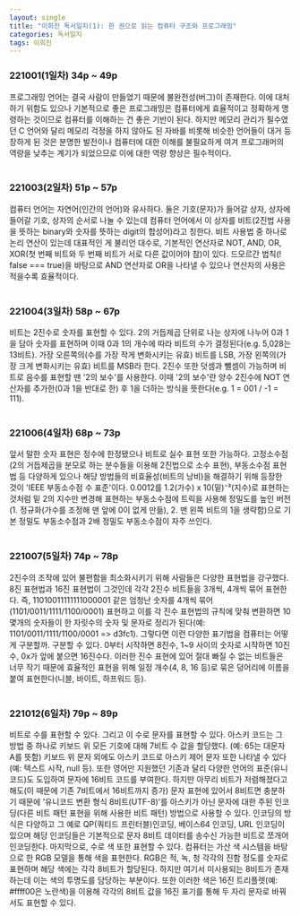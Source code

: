 ```yaml
---
layout: single
title: "이희진 독서일지(1): 한 권으로 읽는 컴퓨터 구조와 프로그래밍"
categories: 독서일지
tags: 이희진
---
```


### 221001(1일차) 34p ~ 49p
프로그래밍 언어는 결국 사람이 만들었기 때문에 불완전성(버그)이 존재한다. 이에 대처하기 위함도 있으나 기본적으로 좋은 프로그래밍은 컴퓨터에게 효율적이고 정확하게 명령하는 것이므로 컴퓨터를 이해하는 건 좋은 기반이 된다. 하지만 메모리 관리가 필수였던 C 언어와 달리 메모리 걱정을 하지 않아도 된 자바를 비롯해 비슷한 언어들이 대거 등장하게 된 것은 분명한 발전이나 컴퓨터에 대한 이해를 불필요하게 여겨 프로그래머의 역량을 낮추는 계기가 되었으므로 이에 대한 역량 향상은 필수적이다.  
<br/>

### 221003(2일차) 51p ~ 57p
컴퓨터 언어는 자연어(인간의 언어)와 유사하다. 둘은 기호(문자)가 들어갈 상자, 상자에 들어갈 기호, 상자의 순서로 나눌 수 있는데 컴퓨터 언어에서 이 상자를 비트(2진법 사용을 뜻하는 binary와 숫자를 뜻하는 digit의 합성어)라고 칭한다. 비트 사용법 중 하나로 논리 연산이 있는데 대표적인 게 불리언 대수로, 기본적인 연산자로 NOT, AND, OR, XOR(첫 번째 비트와 두 번째 비트가 서로 다른 값이어야 참)이 있다. 드모르간 법칙(! false === true)을 바탕으로 AND 연산자로 OR을 나타낼 수 있으나 연산자의 사용은 적을수록 효율적이다.  
<br/>

### 221004(3일차) 58p ~ 67p
비트는 2진수로 숫자를 표현할 수 있다. 2의 거듭제곱 단위로 나눈 상자에 나누어 0과 1을 담아 숫자를 표현하며 이때 0과 1의 개수에 따라 비트의 수가 결정된다(e.g. 5,028는 13비트). 가장 오른쪽의(수를 가장 작게 변화시키는 유효) 비트를 LSB, 가장 왼쪽의(가장 크게 변화시키는 유효) 비트를 MSB라 한다. 2진수 또한 덧셈과 뺄셈이 가능하며 비트로 음수를 표현할 땐 '2의 보수'를 사용한다. 이때 '2의 보수'란 양수 2진수에 NOT 연산자를 추가한(0과 1을 반대로 한) 후 1을 더하는 방식을 뜻한다(e.g. 1 = 001 / -1 = 111).  
<br/>

### 221006(4일차) 68p ~ 73p
앞서 말한 숫자 표현은 정수에 한정됐으나 비트로 실수 표현 또한 가능하다. 고정소수점(2의 거듭제곱을 분모로 하는 분수들을 이용해 2진법으로 소수 표현), 부동소수점 표현법 등 다양하게 있으나 해당 방법들의 비효율성(비트의 낭비)을 해결하기 위해 등장한 것이 'IEEE 부동소수점 수 표준'이다. 0.0012를 1.2(가수) x 10(밑)⁻³(지수)로 표현하는 것처럼 밑 2의 지수만 변경해 표현하는 부동소수점에 트릭을 사용해 정밀도를 높인 버전(1. 정규화(가수를 조정해 맨 앞에 0이 없게 만듦), 2. 맨 왼쪽 비트의 1을 생략함)으로 기본 정밀도 부동소수점과 2배 정밀도 부동소수점이 자주 쓰인다.  
<br/>

### 221007(5일차) 74p ~ 78p
2진수의 조작에 있어 불편함을 최소화시키기 위해 사람들은 다양한 표현법을 강구했다. 8진 표현법과 16진 표현법이 그것인데 각각 2진수 비트들을 3개씩, 4개씩 묶어 표현한다. 즉, 11010011111111000001 같은 엄청난 숫자를 4개씩 묶어 (1101/0011/1111/1100/0001) 표현하고 이를 각 진수 표현법의 규칙에 맞춰 변환하면 10몇개의 숫자들이 한 자릿수의 숫자 및 문자로 정리가 된다(예: 1101/0011/1111/1100/0001 => d3fc1). 그렇다면 이런 다양한 표기법을 컴퓨터는 어떻게 구분할까. 구분할 수 있다. 0부터 시작하면 8진수, 1~9 사이의 숫자로 시작하면 10진수, 0x가 앞에 붙으면 16진수다. 이러한 진수 표현에 있어 절대 빠질 수 없는 비트들은 너무 작기 때문에 효율적인 표현을 위해 일정 개수(4, 8, 16 등)로 묶은 덩어리에 이름을 붙여 표현한다(니블, 바이트, 하프워드 등).  
<br/> 

### 221012(6일차) 79p ~ 89p
비트로 수를 표현할 수 있다. 그리고 이 수로 문자를 표현할 수 있다. 아스키 코드는 그 방법 중 하나로 키보드 위 모든 기호에 대해 7비트 수 값을 할당했다. (예: 65는 대문자 A를 뜻함) 키보드 위 문자 외에도 아스키 코드로 아스키 제어 문자 또한 나타낼 수 있다(예: 텍스트 시작, null 등). 또한 영어만 지원했던 기존과 달리 다양한 언어의 표준(유니코드)도 도입하여 문자에 16비트 코드를 부여한다. 하지만 아무리 비트가 저렴해졌다고 해도(이 때문에 기존 7비트에서 16비트까지 증가) 문자 표현에 있어서 8비트면 충분하기 때문에 '유니코드 변환 형식 8비트(UTF-8)'를 아스키가 아닌 문자에 대한 주된 인코딩(다른 비트 패턴 표현을 위해 사용한 비트 패턴) 방법으로 사용할 수 있다. 인코딩의 방식은 다양하고 그 예로 QP(쿼티드 프린터블)인코딩, 베이스64 인코딩, URL 인코딩이 있으며 해당 인코딩들은 기본적으로 문자 8비트 데이터를 송수신 가능한 비트로 쪼개어 인코딩한다. 마지막으로, 수로 색 또한 표현할 수 있다. 컴퓨터는 가산 색 시스템을 바탕으로 한 RGB 모델을 통해 색을 표현한다. RGB은 적, 녹, 청 각각의 진함 정도를 숫자로 표현하며 해당 색에는 각각 8비트가 할당된다. 하지만 여기서 미사용되는 8비트가 존재하는데 이는 색의 투명도를 담당하는 부분이다. 또한 이러한 색은 16진 트리플렛(예: #ffff00은 노란색)을 이용해 각각의 8비트 값을 16진 표기를 통해 두 자리 문자로 바꿔서도 표현할 수 있다.   
<br/>
